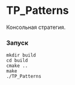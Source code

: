 # TP_Patterns

Консольная стратегия.

### Запуск

```
mkdir build
cd build
cmake ..
make
./TP_Patterns
```
